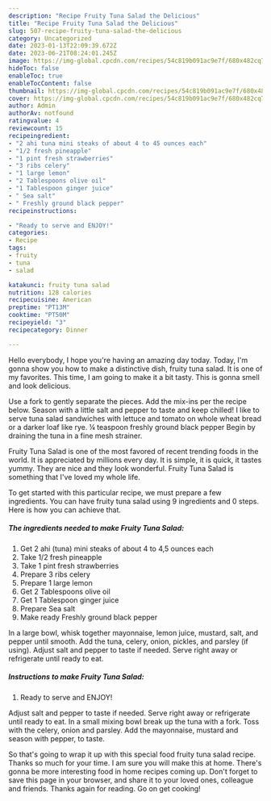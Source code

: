 ```yaml
---
description: "Recipe Fruity Tuna Salad the Delicious"
title: "Recipe Fruity Tuna Salad the Delicious"
slug: 507-recipe-fruity-tuna-salad-the-delicious
category: Uncategorized
date: 2023-01-13T22:09:39.672Z
date: 2023-06-21T08:24:01.245Z
image: https://img-global.cpcdn.com/recipes/54c819b091ac9e7f/680x482cq70/fruity-tuna-salad-recipe-main-photo.jpg
hideToc: false
enableToc: true
enableTocContent: false
thumbnail: https://img-global.cpcdn.com/recipes/54c819b091ac9e7f/680x482cq70/fruity-tuna-salad-recipe-main-photo.jpg
cover: https://img-global.cpcdn.com/recipes/54c819b091ac9e7f/680x482cq70/fruity-tuna-salad-recipe-main-photo.jpg
author: Admin
authorAv: notfound
ratingvalue: 4
reviewcount: 15
recipeingredient:
- "2 ahi tuna mini steaks of about 4 to 45 ounces each"
- "1/2 fresh pineapple"
- "1 pint fresh strawberries"
- "3 ribs celery"
- "1 large lemon"
- "2 Tablespoons olive oil"
- "1 Tablespoon ginger juice"
- " Sea salt"
- " Freshly ground black pepper"
recipeinstructions:

- "Ready to serve and ENJOY!"
categories:
- Recipe
tags:
- fruity
- tuna
- salad

katakunci: fruity tuna salad 
nutrition: 128 calories
recipecuisine: American
preptime: "PT13M"
cooktime: "PT50M"
recipeyield: "3"
recipecategory: Dinner

---
```



Hello everybody, I hope you're having an amazing day today. Today, I'm gonna show you how to make a distinctive dish, fruity tuna salad. It is one of my favorites. This time, I am going to make it a bit tasty. This is gonna smell and look delicious.

Use a fork to gently separate the pieces. Add the mix-ins per the recipe below. Season with a little salt and pepper to taste and keep chilled! I like to serve tuna salad sandwiches with lettuce and tomato on whole wheat bread or a darker loaf like rye. ¼ teaspoon freshly ground black pepper Begin by draining the tuna in a fine mesh strainer.

Fruity Tuna Salad is one of the most favored of recent trending foods in the world. It is appreciated by millions every day. It is simple, it is quick, it tastes yummy. They are nice and they look wonderful. Fruity Tuna Salad is something that I've loved my whole life.


To get started with this particular recipe, we must prepare a few ingredients. You can have fruity tuna salad using 9 ingredients and 0 steps. Here is how you can achieve that.

<!--inarticleads1-->

##### The ingredients needed to make Fruity Tuna Salad:

1. Get 2 ahi (tuna) mini steaks of about 4 to 4,5 ounces each
1. Take 1/2 fresh pineapple
1. Take 1 pint fresh strawberries
1. Prepare 3 ribs celery
1. Prepare 1 large lemon
1. Get 2 Tablespoons olive oil
1. Get 1 Tablespoon ginger juice
1. Prepare  Sea salt
1. Make ready  Freshly ground black pepper


In a large bowl, whisk together mayonnaise, lemon juice, mustard, salt, and pepper until smooth. Add the tuna, celery, onion, pickles, and parsley (if using). Adjust salt and pepper to taste if needed. Serve right away or refrigerate until ready to eat. 

<!--inarticleads2-->

##### Instructions to make Fruity Tuna Salad:


1. Ready to serve and ENJOY!

Adjust salt and pepper to taste if needed. Serve right away or refrigerate until ready to eat. In a small mixing bowl break up the tuna with a fork. Toss with the celery, onion and parsley. Add the mayonnaise, mustard and season with pepper, to taste. 

So that's going to wrap it up with this special food fruity tuna salad recipe. Thanks so much for your time. I am sure you will make this at home. There's gonna be more interesting food in home recipes coming up. Don't forget to save this page in your browser, and share it to your loved ones, colleague and friends. Thanks again for reading. Go on get cooking!
